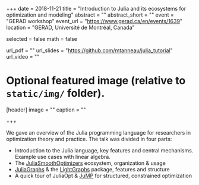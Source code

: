 +++
date = 2018-11-21
title = "Introduction to Julia and its ecosystems for optimization and modeling"
abstract = ""
abstract_short = ""
event = "GERAD workshop"
event_url = "https://www.gerad.ca/en/events/1639"
location = "GERAD, Université de Montréal, Canada"

selected = false
math = false

url_pdf = ""
url_slides = "https://github.com/mtanneau/julia_tutorial"
url_video = ""

# Optional featured image (relative to `static/img/` folder).
[header]
image = ""
caption = ""

+++

We gave an overview of the Julia programming language for researchers in
optimization theory and practice. The talk was divided in four parts:

* Introduction to the Julia language, key features and central mechanisms.
Example use cases with linear algebra.
* The [JuliaSmoothOptimizers](https://github.com/JuliaSmoothOptimizers) ecosystem, organization & usage
* [JuliaGraphs](https://github.com/JuliaGraphs) & the [LightGraphs](https://github.com/JuliaGraphs/LightGraphs.jl) package, features and structure
* A quick tour of JuliaOpt & [JuMP](https://github.com/juliaopt/jump.jl) for structured, constrained optimization
